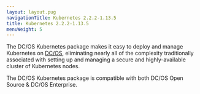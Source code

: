 ```yaml
---
layout: layout.pug
navigationTitle: Kubernetes 2.2.2-1.13.5
title: Kubernetes 2.2.2-1.13.5
menuWeight: 5
---
```


The DC/OS Kubernetes package makes it easy to deploy and manage Kubernetes on [DC/OS](https://mesosphere.com/product/), eliminating nearly all of the complexity traditionally associated with setting up and managing a secure and highly-available cluster of Kubernetes nodes.

The DC/OS Kubernetes package is compatible with both DC/OS Open Source & DC/OS Enterprise.
